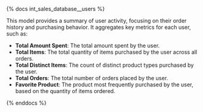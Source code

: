 {% docs int_sales_database__users %}

This model provides a summary of user activity, focusing on their order history and purchasing behavior. It aggregates key metrics for each user, such as:

- **Total Amount Spent**: The total amount spent by the user.
- **Total Items**: The total quantity of items purchased by the user across all orders.
- **Total Distinct Items**: The count of distinct product types purchased by the user.
- **Total Orders**: The total number of orders placed by the user.
- **Favorite Product**: The product most frequently purchased by the user, based on the quantity of items ordered.

{% enddocs %}
